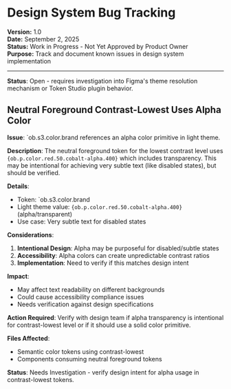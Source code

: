 # Design System Bug Tracking
**Version:** 1.0  
**Date:** September 2, 2025  
**Status:** Work in Progress - Not Yet Approved by Product Owner  
**Purpose:** Track and document known issues in design system implementation

---

**Status**: Open - requires investigation into Figma's theme resolution mechanism or Token Studio plugin behavior.

## Neutral Foreground Contrast-Lowest Uses Alpha Color

**Issue**: `ob.s3.color.brand references an alpha color primitive in light theme.

**Description**: 
The neutral foreground token for the lowest contrast level uses `{ob.p.color.red.50.cobalt-alpha.400}` which includes transparency. This may be intentional for achieving very subtle text (like disabled states), but should be verified.

**Details**:
- Token: `ob.s3.color.brand
- Light theme value: `{ob.p.color.red.50.cobalt-alpha.400}` (alpha/transparent)
- Use case: Very subtle text for disabled states

**Considerations**:
1. **Intentional Design**: Alpha may be purposeful for disabled/subtle states
2. **Accessibility**: Alpha colors can create unpredictable contrast ratios
3. **Implementation**: Need to verify if this matches design intent

**Impact**: 
- May affect text readability on different backgrounds
- Could cause accessibility compliance issues
- Needs verification against design specifications

**Action Required**: 
Verify with design team if alpha transparency is intentional for contrast-lowest level or if it should use a solid color primitive.

**Files Affected**:
- Semantic color tokens using contrast-lowest
- Components consuming neutral foreground tokens

**Status**: Needs Investigation - verify design intent for alpha usage in contrast-lowest tokens.
